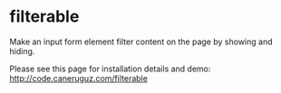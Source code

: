filterable
==========

Make an input form element filter content on the page by showing and hiding. 

Please see this page for installation details and demo:
http://code.caneruguz.com/filterable
